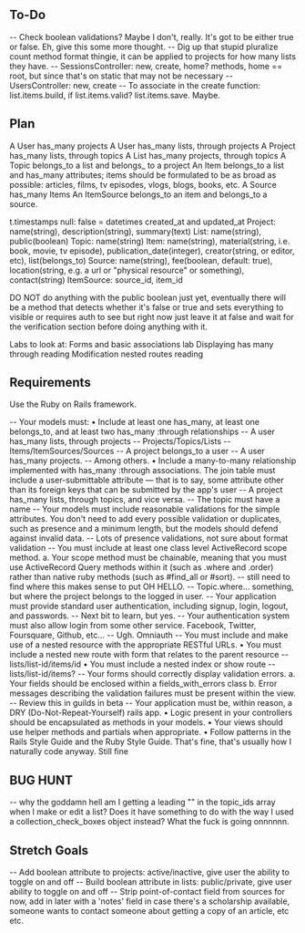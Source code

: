 ## To-Do
-- Check boolean validations? Maybe I don't, really. It's got to be either true or false. Eh, give this some more thought. 
-- Dig up that stupid pluralize count method format thingie, it can be applied to projects for how many lists they have.
-- SessionsController: new, create, home? methods, home == root, but since that's on static that may not be necessary
-- UsersController: new, create
-- To associate in the create function: list.items.build, if list.items.valid? list.items.save. Maybe. 

## Plan 
A User has_many projects
A User has_many lists, through projects
A Project has_many lists, through topics
A List has_many projects, through topics
A Topic belongs_to a list and belongs_ to a project
An Item belongs_to a list and has_many attributes; items should be formulated to be as broad as possible: articles, films, tv episodes, vlogs, blogs, books, etc. 
A Source has_many Items
An ItemSource belongs_to an item and belongs_to a source.

t.timestamps null: false = datetimes created_at and updated_at
Project: name(string), description(string), summary(text)
List: name(string), public(boolean)
Topic: name(string)
Item: name(string), material(string, i.e. book, movie, tv episode), publication_date(integer), creator(string, or editor, etc), list(belongs_to)
Source: name(string), fee(boolean, default: true), location(string, e.g. a url or "physical resource" or something), contact(string)
ItemSource: source_id, item_id

DO NOT do anything with the public boolean just yet, eventually there will be a method that detects whether it's false or true and sets everything to visible or requires auth to see but right now just leave it at false and wait for the verification section before doing anything with it. 

Labs to look at: 
Forms and basic associations lab
Displaying has many through reading
Modification nested routes reading

## Requirements
Use the Ruby on Rails framework.

-- Your models must:
    • Include at least one has_many, at least one belongs_to, and at least two has_many :through relationships
    -- A user has_many lists, through projects
    -- Projects/Topics/Lists
    -- Items/ItemSources/Sources
    -- A project belongs_to a user
    -- A user has_many projects.
    -- Among others.
    • Include a many-to-many relationship implemented with has_many :through associations. The join table must include a user-submittable attribute — that is to say, some attribute other than its foreign keys that can be submitted by the app's user
    -- A project has_many lists, through topics, and vice versa. 
    -- The topic must have a name
-- Your models must include reasonable validations for the simple attributes. You don't need to add every possible validation or duplicates, such as presence and a minimum length, but the models should defend against invalid data.
    -- Lots of presence validations, not sure about format validation
-- You must include at least one class level ActiveRecord scope method. a. Your scope method must be chainable, meaning that you must use ActiveRecord Query methods within it (such as .where and .order) rather than native ruby methods (such as #find_all or #sort).
    -- still need to find where this makes sense to put OH HELLO. 
    -- Topic.where... something, but where the project belongs to the logged in user.
-- Your application must provide standard user authentication, including signup, login, logout, and passwords.
    -- Next bit to learn, but yes.
-- Your authentication system must also allow login from some other service. Facebook, Twitter, Foursquare, Github, etc...
    -- Ugh. Omniauth
-- You must include and make use of a nested resource with the appropriate RESTful URLs.
    • You must include a nested new route with form that relates to the parent resource
    -- lists/list-id/items/id
    • You must include a nested index or show route
    -- lists/list-id/items?
-- Your forms should correctly display validation errors.
    a. Your fields should be enclosed within a fields_with_errors class
    b. Error messages describing the validation failures must be present within the view.
    -- Review this in guilds in beta
-- Your application must be, within reason, a DRY (Do-Not-Repeat-Yourself) rails app.
    • Logic present in your controllers should be encapsulated as methods in your models.
    • Your views should use helper methods and partials when appropriate.
    • Follow patterns in the Rails Style Guide and the Ruby Style Guide.
    That's fine, that's usually how I naturally code anyway.
    Still fine

## BUG HUNT
-- why the goddamn hell am I getting a leading "" in the topic_ids array when I make or edit a list? Does it have something to do with the way I used a collection_check_boxes object instead? What the fuck is going onnnnnn.

## Stretch Goals
-- Add boolean attribute to projects: active/inactive, give user the ability to toggle on and off
-- Build boolean attribute in lists: public/private, give user ability to toggle on and off
-- Strip point-of-contact field from sources for now, add in later with a 'notes' field in case there's a scholarship available, someone wants to contact someone about getting a copy of an article, etc etc. 

